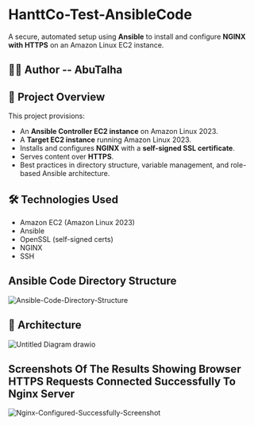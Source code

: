 # HanttCo-Test-AnsibleCode
A secure, automated setup using **Ansible** to install and configure **NGINX with HTTPS** on an Amazon Linux EC2 instance.

## 🧑‍💻 Author -- **AbuTalha**

## 📌 Project Overview
This project provisions:
- An **Ansible Controller EC2 instance** on Amazon Linux 2023.
- A **Target EC2 instance** running Amazon Linux 2023.
- Installs and configures **NGINX** with a **self-signed SSL certificate**.
- Serves content over **HTTPS**.
- Best practices in directory structure, variable management, and role-based Ansible architecture.

## 🛠️ Technologies Used

- Amazon EC2 (Amazon Linux 2023)
- Ansible
- OpenSSL (self-signed certs)
- NGINX
- SSH

## Ansible Code Directory Structure

![Ansible-Code-Directory-Structure](https://github.com/user-attachments/assets/f03e79a4-a849-4562-b06a-1f5390aca471)

## 📐 Architecture

![Untitled Diagram drawio](https://github.com/user-attachments/assets/d6a34ba8-3882-4047-b9ac-d3805684143c)

## Screenshots Of The Results Showing Browser HTTPS Requests Connected Successfully To Nginx Server

![Nginx-Configured-Successfully-Screenshot](https://github.com/user-attachments/assets/c4b7c85f-a5f1-4cdf-80f9-7fe03ef7d977)

